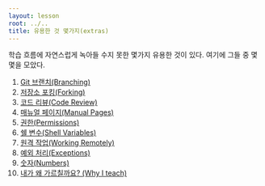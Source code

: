 ```yaml
---
layout: lesson
root: ../..
title: 유용한 것 몇가지(extras)
---
```

학습 흐름에 자연스럽게 녹아들 수지 못한 몇가지 유용한 것이 있다. 여기에 그들 중 몇몇을 모았다.

<div class="toc" markdown="1">

1.  [Git 브랜치(Branching)](01-branching.html)
2.  [저장소 포킹(Forking)](02-forking.html)
3.  [코드 리뷰(Code Review)](03-review.html)
4.  [매뉴얼 페이지(Manual Pages)](04-man.html)
5.  [권한(Permissions)](05-permissions.html)
6.  [쉘 변수(Shell Variables)](06-shellvar.html)
7.  [원격 작업(Working Remotely)](07-ssh.html)
8.  [예외 처리(Exceptions)](08-exceptions.html)
9.  [숫자(Numbers)](09-numbers.html)
10. [내가 왜 가르칠까요? (Why I teach)](10-why.html)

</div>
